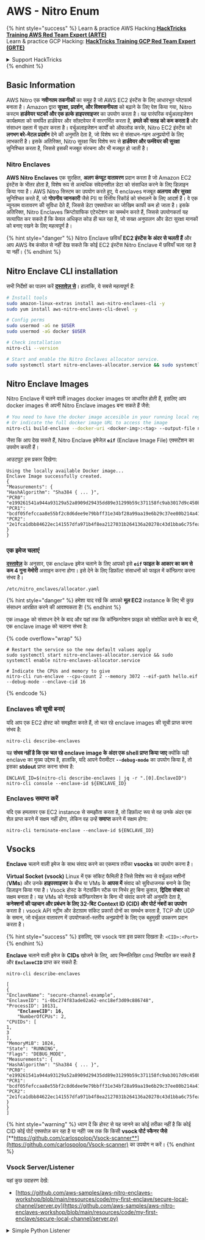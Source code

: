 # AWS - Nitro Enum

{% hint style="success" %}
Learn & practice AWS Hacking:<img src="/.gitbook/assets/image.png" alt="" data-size="line">[**HackTricks Training AWS Red Team Expert (ARTE)**](https://training.hacktricks.xyz/courses/arte)<img src="/.gitbook/assets/image.png" alt="" data-size="line">\
Learn & practice GCP Hacking: <img src="/.gitbook/assets/image (2).png" alt="" data-size="line">[**HackTricks Training GCP Red Team Expert (GRTE)**<img src="/.gitbook/assets/image (2).png" alt="" data-size="line">](https://training.hacktricks.xyz/courses/grte)

<details>

<summary>Support HackTricks</summary>

* Check the [**subscription plans**](https://github.com/sponsors/carlospolop)!
* **Join the** 💬 [**Discord group**](https://discord.gg/hRep4RUj7f) or the [**telegram group**](https://t.me/peass) or **follow** us on **Twitter** 🐦 [**@hacktricks\_live**](https://twitter.com/hacktricks\_live)**.**
* **Share hacking tricks by submitting PRs to the** [**HackTricks**](https://github.com/carlospolop/hacktricks) and [**HackTricks Cloud**](https://github.com/carlospolop/hacktricks-cloud) github repos.

</details>
{% endhint %}

## Basic Information

AWS Nitro एक **नवीनतम तकनीकों** का समूह है जो AWS EC2 इंस्टेंस के लिए आधारभूत प्लेटफार्म बनाता है। Amazon द्वारा **सुरक्षा, प्रदर्शन, और विश्वसनीयता** को बढ़ाने के लिए पेश किया गया, Nitro कस्टम **हार्डवेयर घटकों और एक हल्के हाइपरवाइजर** का उपयोग करता है। यह पारंपरिक वर्चुअलाइजेशन कार्यक्षमता को समर्पित हार्डवेयर और सॉफ़्टवेयर में सारगर्भित करता है, **हमले की सतह को कम करता है** और संसाधन दक्षता में सुधार करता है। वर्चुअलाइजेशन कार्यों को ऑफलोड करके, Nitro EC2 इंस्टेंस को **लगभग बरे-मेटल प्रदर्शन** देने की अनुमति देता है, जो विशेष रूप से संसाधन-गहन अनुप्रयोगों के लिए लाभकारी है। इसके अतिरिक्त, Nitro सुरक्षा चिप विशेष रूप से **हार्डवेयर और फर्मवेयर की सुरक्षा** सुनिश्चित करता है, जिससे इसकी मजबूत संरचना और भी मजबूत हो जाती है।

### Nitro Enclaves

**AWS Nitro Enclaves** एक सुरक्षित, **अलग कंप्यूट वातावरण** प्रदान करता है जो Amazon EC2 इंस्टेंस के भीतर होता है, विशेष रूप से अत्यधिक संवेदनशील डेटा को संसाधित करने के लिए डिज़ाइन किया गया है। AWS Nitro सिस्टम का उपयोग करते हुए, ये enclaves मजबूत **अलगाव और सुरक्षा** सुनिश्चित करते हैं, जो **गोपनीय जानकारी** जैसे PII या वित्तीय रिकॉर्ड को संभालने के लिए आदर्श हैं। वे एक न्यूनतम वातावरण की सुविधा देते हैं, जिससे डेटा एक्सपोजर का जोखिम काफी कम हो जाता है। इसके अतिरिक्त, Nitro Enclaves क्रिप्टोग्राफिक एटेस्टेशन का समर्थन करते हैं, जिससे उपयोगकर्ता यह सत्यापित कर सकते हैं कि केवल अधिकृत कोड ही चल रहा है, जो सख्त अनुपालन और डेटा सुरक्षा मानकों को बनाए रखने के लिए महत्वपूर्ण है।

{% hint style="danger" %}
Nitro Enclave छवियाँ **EC2 इंस्टेंस के अंदर से चलती हैं** और आप AWS वेब कंसोल से नहीं देख सकते कि कोई EC2 इंस्टेंस Nitro Enclave में छवियाँ चला रहा है या नहीं।
{% endhint %}

## Nitro Enclave CLI installation

सभी निर्देशों का पालन करें [**दस्तावेज़ से**](https://catalog.us-east-1.prod.workshops.aws/event/dashboard/en-US/workshop/1-my-first-enclave/1-1-nitro-enclaves-cli#run-connect-and-terminate-the-enclave)। हालांकि, ये सबसे महत्वपूर्ण हैं:
```bash
# Install tools
sudo amazon-linux-extras install aws-nitro-enclaves-cli -y
sudo yum install aws-nitro-enclaves-cli-devel -y

# Config perms
sudo usermod -aG ne $USER
sudo usermod -aG docker $USER

# Check installation
nitro-cli --version

# Start and enable the Nitro Enclaves allocator service.
sudo systemctl start nitro-enclaves-allocator.service && sudo systemctl enable nitro-enclaves-allocator.service
```
## Nitro Enclave Images

Nitro Enclave में चलने वाली images docker images पर आधारित होती हैं, इसलिए आप docker images से अपनी Nitro Enclave images बना सकते हैं जैसे:
```bash
# You need to have the docker image accesible in your running local registry
# Or indicate the full docker image URL to access the image
nitro-cli build-enclave --docker-uri <docker-img>:<tag> --output-file nitro-img.eif
```
जैसा कि आप देख सकते हैं, Nitro Enclave इमेजेज़ **`eif`** (Enclave Image File) एक्सटेंशन का उपयोग करती हैं।

आउटपुट इस प्रकार दिखेगा:
```
Using the locally available Docker image...
Enclave Image successfully created.
{
"Measurements": {
"HashAlgorithm": "Sha384 { ... }",
"PCR0": "e199261541a944a93129a52a8909d29435dd89e31299b59c371158fc9ab3017d9c450b0a580a487e330b4ac691943284",
"PCR1": "bcdf05fefccaa8e55bf2c8d6dee9e79bbff31e34bf28a99aa19e6b29c37ee80b214a414b7607236edf26fcb78654e63f",
"PCR2": "2e1fca1dbb84622ec141557dfa971b4f8ea2127031b264136a20278c43d1bba6c75fea286cd4de9f00450b6a8db0e6d3"
}
}
```
### एक इमेज चलाएं

[**दस्तावेज़**](https://catalog.us-east-1.prod.workshops.aws/event/dashboard/en-US/workshop/1-my-first-enclave/1-1-nitro-enclaves-cli#run-connect-and-terminate-the-enclave) के अनुसार, एक enclave इमेज चलाने के लिए आपको इसे **`eif` फाइल के आकार का कम से कम 4 गुना मेमोरी** असाइन करना होगा। इसे देने के लिए डिफ़ॉल्ट संसाधनों को फाइल में कॉन्फ़िगर करना संभव है।
```shell
/etc/nitro_enclaves/allocator.yaml
```
{% hint style="danger" %}
हमेशा याद रखें कि आपको **मूल EC2** instance के लिए भी कुछ संसाधन आरक्षित करने की आवश्यकता है!
{% endhint %}

एक image को संसाधन देने के बाद और यहां तक कि कॉन्फ़िगरेशन फ़ाइल को संशोधित करने के बाद भी, एक enclave image को चलाना संभव है:

{% code overflow="wrap" %}
```shell
# Restart the service so the new default values apply
sudo systemctl start nitro-enclaves-allocator.service && sudo systemctl enable nitro-enclaves-allocator.service

# Indicate the CPUs and memory to give
nitro-cli run-enclave --cpu-count 2 --memory 3072 --eif-path hello.eif --debug-mode --enclave-cid 16
```
{% endcode %}

### Enclaves की सूची बनाएं

यदि आप एक EC2 होस्ट को समझौता करते हैं, तो चल रहे enclave images की सूची प्राप्त करना संभव है:
```bash
nitro-cli describe-enclaves
```
यह **संभव नहीं है कि एक चल रहे enclave image के अंदर एक shell प्राप्त किया जाए** क्योंकि यही enclave का मुख्य उद्देश्य है, हालांकि, यदि आपने पैरामीटर **`--debug-mode`** का उपयोग किया है, तो इसका **stdout** प्राप्त करना संभव है:
```shell
ENCLAVE_ID=$(nitro-cli describe-enclaves | jq -r ".[0].EnclaveID")
nitro-cli console --enclave-id ${ENCLAVE_ID}
```
### Enclaves समाप्त करें

यदि एक हमलावर एक EC2 instance से समझौता करता है, तो डिफ़ॉल्ट रूप से वह उनके अंदर एक शेल प्राप्त करने में सक्षम नहीं होगा, लेकिन वह उन्हें **समाप्त** करने में सक्षम होगा:
```shell
nitro-cli terminate-enclave --enclave-id ${ENCLAVE_ID}
```
## Vsocks

**Enclave** चलाने वाली इमेज के साथ संवाद करने का एकमात्र तरीका **vsocks** का उपयोग करना है।

**Virtual Socket (vsock)** Linux में एक सॉकेट फैमिली है जिसे विशेष रूप से वर्चुअल मशीनों (**VMs**) और उनके **हाइपरवाइजर** के बीच या VMs के **आपस में** संवाद को सुविधाजनक बनाने के लिए डिज़ाइन किया गया है। Vsock होस्ट के नेटवर्किंग स्टैक पर निर्भर हुए बिना कुशल, **द्विदिश संचार** को सक्षम बनाता है। यह VMs को नेटवर्क कॉन्फ़िगरेशन के बिना भी संवाद करने की अनुमति देता है, **कनेक्शनों की पहचान और प्रबंधन के लिए 32-बिट Context ID (CID) और पोर्ट नंबरों का उपयोग** करता है। vsock API स्ट्रीम और डेटाग्राम सॉकेट प्रकारों दोनों का समर्थन करता है, TCP और UDP के समान, जो वर्चुअल वातावरण में उपयोगकर्ता-स्तरीय अनुप्रयोगों के लिए एक बहुमुखी उपकरण प्रदान करता है।

{% hint style="success" %}
इसलिए, एक vsock पता इस प्रकार दिखता है: `<CID>:<Port>`
{% endhint %}

**Enclave** चलाने वाली इमेज के **CIDs** खोजने के लिए, आप निम्नलिखित cmd निष्पादित कर सकते हैं और **`EnclaveCID`** प्राप्त कर सकते हैं:

<pre class="language-bash"><code class="lang-bash">nitro-cli describe-enclaves

[
{
"EnclaveName": "secure-channel-example",
"EnclaveID": "i-0bc274f83ade02a62-enc18ef3d09c886748",
"ProcessID": 10131,
<strong>    "EnclaveCID": 16,
</strong>    "NumberOfCPUs": 2,
"CPUIDs": [
1,
3
],
"MemoryMiB": 1024,
"State": "RUNNING",
"Flags": "DEBUG_MODE",
"Measurements": {
"HashAlgorithm": "Sha384 { ... }",
"PCR0": "e199261541a944a93129a52a8909d29435dd89e31299b59c371158fc9ab3017d9c450b0a580a487e330b4ac691943284",
"PCR1": "bcdf05fefccaa8e55bf2c8d6dee9e79bbff31e34bf28a99aa19e6b29c37ee80b214a414b7607236edf26fcb78654e63f",
"PCR2": "2e1fca1dbb84622ec141557dfa971b4f8ea2127031b264136a20278c43d1bba6c75fea286cd4de9f00450b6a8db0e6d3"
}
}
]
</code></pre>

{% hint style="warning" %}
ध्यान दें कि होस्ट से यह जानने का कोई तरीका नहीं है कि कोई CID कोई पोर्ट एक्सपोज़ कर रहा है या नहीं! जब तक कि किसी **vsock पोर्ट स्कैनर जैसे** [**https://github.com/carlospolop/Vsock-scanner**](https://github.com/carlospolop/Vsock-scanner) का उपयोग न करें।
{% endhint %}

### Vsock Server/Listener

यहां कुछ उदाहरण देखें:

* [https://github.com/aws-samples/aws-nitro-enclaves-workshop/blob/main/resources/code/my-first-enclave/secure-local-channel/server.py](https://github.com/aws-samples/aws-nitro-enclaves-workshop/blob/main/resources/code/my-first-enclave/secure-local-channel/server.py)

<details>

<summary>Simple Python Listener</summary>
```python
#!/usr/bin/env python3

# From
https://medium.com/@F.DL/understanding-vsock-684016cf0eb0

import socket

CID = socket.VMADDR_CID_HOST
PORT = 9999

s = socket.socket(socket.AF_VSOCK, socket.SOCK_STREAM)
s.bind((CID, PORT))
s.listen()
(conn, (remote_cid, remote_port)) = s.accept()

print(f"Connection opened by cid={remote_cid} port={remote_port}")

while True:
buf = conn.recv(64)
if not buf:
break

print(f"Received bytes: {buf}")
```
</details>
```bash
# Using socat
socat VSOCK-LISTEN:<port>,fork EXEC:"echo Hello from server!"
```
### Vsock Client

उदाहरण:

* [https://github.com/aws-samples/aws-nitro-enclaves-workshop/blob/main/resources/code/my-first-enclave/secure-local-channel/client.py](https://github.com/aws-samples/aws-nitro-enclaves-workshop/blob/main/resources/code/my-first-enclave/secure-local-channel/client.py)

<details>

<summary>सरल Python Client</summary>
```python
#!/usr/bin/env python3

#From https://medium.com/@F.DL/understanding-vsock-684016cf0eb0

import socket

CID = socket.VMADDR_CID_HOST
PORT = 9999

s = socket.socket(socket.AF_VSOCK, socket.SOCK_STREAM)
s.connect((CID, PORT))
s.sendall(b"Hello, world!")
s.close()
```
</details>
```bash
# Using socat
echo "Hello, vsock!" | socat - VSOCK-CONNECT:3:5000
```
### Vsock Proxy

टूल vsock-proxy एक vsock proxy को दूसरे पते के साथ प्रॉक्सी करने की अनुमति देता है, उदाहरण के लिए:
```bash
vsock-proxy 8001 ip-ranges.amazonaws.com 443 --config your-vsock-proxy.yaml
```
यह **local port 8001 in vsock** को `ip-ranges.amazonaws.com:443` पर फॉरवर्ड करेगा और फाइल **`your-vsock-proxy.yaml`** में यह सामग्री हो सकती है जिससे `ip-ranges.amazonaws.com:443` तक पहुंचा जा सके:
```yaml
allowlist:
- {address: ip-ranges.amazonaws.com, port: 443}
```
EC2 होस्ट द्वारा उपयोग किए गए vsock पते (**`<CID>:<Port>`**) को देखना संभव है (ध्यान दें `3:8001`, 3 CID है और 8001 पोर्ट है):

{% code overflow="wrap" %}
```bash
sudo ss -l -p -n | grep v_str
v_str LISTEN 0      0                                                                              3:8001                   *:*     users:(("vsock-proxy",pid=9458,fd=3))
```
{% endcode %}

## Nitro Enclave Atestation & KMS

Nitro Enclaves SDK एक enclave को Nitro **Hypervisor** से एक **cryptographically signed attestation document** का अनुरोध करने की अनुमति देता है, जिसमें उस enclave के लिए **unique measurements** शामिल होते हैं। ये measurements, जिनमें **hashes और platform configuration registers (PCRs)** शामिल हैं, attestation प्रक्रिया के दौरान **enclave की पहचान साबित करने** और **बाहरी सेवाओं के साथ विश्वास बनाने** के लिए उपयोग किए जाते हैं। Attestation document में आमतौर पर PCR0, PCR1, और PCR2 जैसे मान होते हैं, जिन्हें आपने पहले एक enclave EIF बनाते और सहेजते समय देखा होगा।

[**docs**](https://catalog.us-east-1.prod.workshops.aws/event/dashboard/en-US/workshop/1-my-first-enclave/1-3-cryptographic-attestation#a-unique-feature-on-nitro-enclaves) से, ये हैं PCR मान:

<table><thead><tr><th width="97">PCR</th><th width="221">Hash of ...</th><th>Description</th></tr></thead><tbody><tr><td>PCR0</td><td>Enclave image file</td><td>Image file की सामग्री का एक निरंतर माप, बिना section data के।</td></tr><tr><td>PCR1</td><td>Linux kernel और bootstrap</td><td>Kernel और boot ramfs data का एक निरंतर माप।</td></tr><tr><td>PCR2</td><td>Application</td><td>User applications का एक निरंतर, क्रमबद्ध माप, बिना boot ramfs के।</td></tr><tr><td>PCR3</td><td>Parent instance को सौंपा गया IAM role</td><td>Parent instance को सौंपे गए IAM role का एक निरंतर माप। यह सुनिश्चित करता है कि attestation प्रक्रिया केवल तभी सफल हो जब parent instance के पास सही IAM role हो।</td></tr><tr><td>PCR4</td><td>Parent instance का Instance ID</td><td>Parent instance के ID का एक निरंतर माप। यह सुनिश्चित करता है कि attestation प्रक्रिया केवल तभी सफल हो जब parent instance का एक विशिष्ट instance ID हो।</td></tr><tr><td>PCR8</td><td>Enclave image file signing certificate</td><td>Enclave image file के लिए निर्दिष्ट signing certificate का एक माप। यह सुनिश्चित करता है कि attestation प्रक्रिया केवल तभी सफल हो जब enclave एक विशिष्ट certificate द्वारा signed enclave image file से बूट किया गया हो।</td></tr></tbody></table>

आप अपने applications में **cryptographic attestation** को एकीकृत कर सकते हैं और **AWS KMS** जैसी सेवाओं के साथ pre-built integrations का लाभ उठा सकते हैं। AWS KMS **enclave attestations** को validate कर सकता है और अपनी key policies में attestation-based condition keys (`kms:RecipientAttestation:ImageSha384` और `kms:RecipientAttestation:PCR`) प्रदान करता है। ये policies सुनिश्चित करती हैं कि AWS KMS केवल तभी KMS key का उपयोग करने की अनुमति देता है **जब enclave का attestation document मान्य हो** और **निर्दिष्ट शर्तों** को पूरा करता हो।

{% hint style="success" %}
ध्यान दें कि debug (--debug) मोड में Enclaves ऐसे attestation documents उत्पन्न करते हैं जिनके PCR शून्य (`000000000000000000000000000000000000000000000000`) से बने होते हैं। इसलिए, इन मानों की जांच करने वाली KMS policies विफल हो जाएंगी।
{% endhint %}

### PCR Bypass

एक हमलावर के दृष्टिकोण से, ध्यान दें कि कुछ PCRs कुछ हिस्सों या पूरे enclave image को संशोधित करने की अनुमति देंगे और फिर भी मान्य होंगे (उदाहरण के लिए PCR4 केवल parent instance के ID की जांच करता है, इसलिए उस EC2 में कोई भी enclave image चलाना इस संभावित PCR आवश्यकता को पूरा करने की अनुमति देगा)।

इसलिए, एक हमलावर जो EC2 instance से समझौता करता है, अन्य enclave images चलाने में सक्षम हो सकता है ताकि इन सुरक्षा उपायों को बायपास किया जा सके।

प्रत्येक सुरक्षा उपाय को बायपास करने के लिए नए images को संशोधित/बनाने पर शोध (विशेष रूप से जो स्पष्ट नहीं हैं) अभी भी TODO है।

## References

* [https://medium.com/@F.DL/understanding-vsock-684016cf0eb0](https://medium.com/@F.DL/understanding-vsock-684016cf0eb0)
* AWS से Nitro tutorial के सभी भाग: [https://catalog.us-east-1.prod.workshops.aws/event/dashboard/en-US/workshop/1-my-first-enclave/1-1-nitro-enclaves-cli](https://catalog.us-east-1.prod.workshops.aws/event/dashboard/en-US/workshop/1-my-first-enclave/1-1-nitro-enclaves-cli)

{% hint style="success" %}
AWS Hacking सीखें और अभ्यास करें:<img src="/.gitbook/assets/image.png" alt="" data-size="line">[**HackTricks Training AWS Red Team Expert (ARTE)**](https://training.hacktricks.xyz/courses/arte)<img src="/.gitbook/assets/image.png" alt="" data-size="line">\
GCP Hacking सीखें और अभ्यास करें: <img src="/.gitbook/assets/image (2).png" alt="" data-size="line">[**HackTricks Training GCP Red Team Expert (GRTE)**<img src="/.gitbook/assets/image (2).png" alt="" data-size="line">](https://training.hacktricks.xyz/courses/grte)

<details>

<summary>HackTricks को समर्थन दें</summary>

* [**subscription plans**](https://github.com/sponsors/carlospolop) देखें!
* 💬 [**Discord group**](https://discord.gg/hRep4RUj7f) या [**telegram group**](https://t.me/peass) में शामिल हों या हमें **Twitter** 🐦 पर **फॉलो** करें [**@hacktricks\_live**](https://twitter.com/hacktricks\_live)**.**
* **हैकिंग ट्रिक्स साझा करें** [**HackTricks**](https://github.com/carlospolop/hacktricks) और [**HackTricks Cloud**](https://github.com/carlospolop/hacktricks-cloud) github repos में PRs सबमिट करके।

</details>
{% endhint %}
